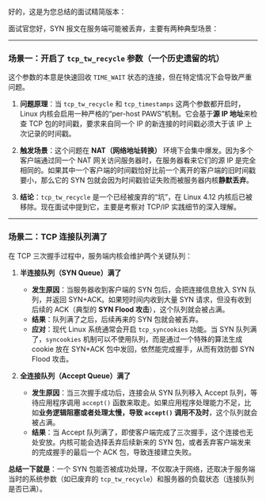 好的，这是为您总结的面试精简版本：

面试官您好，SYN 报文在服务端可能被丢弃，主要有两种典型场景：

---

### 场景一：开启了 `tcp_tw_recycle` 参数（一个历史遗留的坑）

这个参数的本意是快速回收 `TIME_WAIT` 状态的连接，但在特定情况下会导致严重问题。

1.  **问题原理**：当 `tcp_tw_recycle` 和 `tcp_timestamps` 这两个参数都开启时，Linux 内核会启用一种严格的“per-host PAWS”机制。它会基于**源 IP 地址**来检查 TCP 包的时间戳，要求来自同一个 IP 的新连接的时间戳必须大于该 IP 上次记录的时间戳。

2.  **触发场景**：这个问题在 **NAT（网络地址转换）** 环境下会集中爆发。因为多个客户端通过同一个 NAT 网关访问服务器时，在服务器看来它们的源 IP 是完全相同的。如果其中一个客户端的时间戳恰好比前一个离开的客户端的旧时间戳要小，那么它的 SYN 包就会因为时间戳验证失败而被服务器内核**静默丢弃**。

3.  **结论**：`tcp_tw_recycle` 是一个已经被废弃的“坑”，在 Linux 4.12 内核后已被移除。现在面试中提到它，主要是考察对 TCP/IP 实践细节的深入理解。

---

### 场景二：TCP 连接队列满了

在 TCP 三次握手过程中，服务端内核会维护两个关键队列：

1.  **半连接队列（SYN Queue）满了**
    * **发生原因**：当服务器收到客户端的 SYN 包后，会把连接信息放入 SYN 队列，并返回 SYN+ACK。如果短时间内收到大量 SYN 请求，但没有收到后续的 ACK（典型的 **SYN Flood 攻击**），这个队列就会被占满。
    * **结果**：队列满了之后，后续再来的 SYN 包就会被丢弃。
    * **应对**：现代 Linux 系统通常会开启 `tcp_syncookies` 功能。当 SYN 队列满了，`syncookies` 机制可以不使用队列，而是通过一个特殊的算法生成 cookie 放在 SYN+ACK 包中发回，依然能完成握手，从而有效防御 SYN Flood 攻击。

2.  **全连接队列（Accept Queue）满了**
    * **发生原因**：当三次握手成功后，连接会从 SYN 队列移入 Accept 队列，等待应用程序调用 `accept()` 函数来取走。如果应用程序处理能力不足，比如**业务逻辑阻塞或者处理太慢，导致 `accept()` 调用不及时**，这个队列就会被占满。
    * **结果**：当 Accept 队列满了，即使客户端完成了三次握手，这个连接也无处安放。内核可能会选择丢弃后续新来的 SYN 包，或者丢弃客户端发来的完成握手的最后一个 ACK 包，导致连接建立失败。

**总结一下就是**：一个 SYN 包能否被成功处理，不仅取决于网络，还取决于服务端当时的系统参数（如已废弃的 `tcp_tw_recycle`）和服务器的负载状态（连接队列是否已满）。
